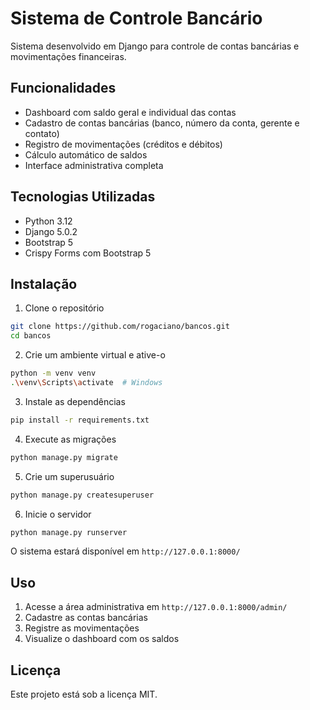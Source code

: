 # Sistema de Controle Bancário

Sistema desenvolvido em Django para controle de contas bancárias e movimentações financeiras.

## Funcionalidades

- Dashboard com saldo geral e individual das contas
- Cadastro de contas bancárias (banco, número da conta, gerente e contato)
- Registro de movimentações (créditos e débitos)
- Cálculo automático de saldos
- Interface administrativa completa

## Tecnologias Utilizadas

- Python 3.12
- Django 5.0.2
- Bootstrap 5
- Crispy Forms com Bootstrap 5

## Instalação

1. Clone o repositório
```bash
git clone https://github.com/rogaciano/bancos.git
cd bancos
```

2. Crie um ambiente virtual e ative-o
```bash
python -m venv venv
.\venv\Scripts\activate  # Windows
```

3. Instale as dependências
```bash
pip install -r requirements.txt
```

4. Execute as migrações
```bash
python manage.py migrate
```

5. Crie um superusuário
```bash
python manage.py createsuperuser
```

6. Inicie o servidor
```bash
python manage.py runserver
```

O sistema estará disponível em `http://127.0.0.1:8000/`

## Uso

1. Acesse a área administrativa em `http://127.0.0.1:8000/admin/`
2. Cadastre as contas bancárias
3. Registre as movimentações
4. Visualize o dashboard com os saldos

## Licença

Este projeto está sob a licença MIT.
